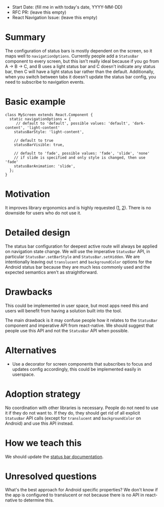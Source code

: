 - Start Date: (fill me in with today's date, YYYY-MM-DD)
- RFC PR: (leave this empty)
- React Navigation Issue: (leave this empty)

# Summary

The configuration of status bars is mostly dependent on the screen, so it maps well to `navigationOptions`. Currently people add a `StatusBar` component to every screen, but this isn't really ideal because if you go from A -> B -> C, and B uses a light status bar and C doesn't indicate any status bar, then C will have a light status bar rather than the default. Additionally, when you switch between tabs it doesn't update the status bar config, you need to subscribe to navigation events.

# Basic example

```
class MyScreen extends React.Component {
  static navigationOptions = {
     // default to 'default', possible values: 'default', 'dark-content', 'light-content'
    statusBarStyle: 'light-content',

    // default to true
    statusBarVisible: true,

    // default to 'fade', possible values: 'fade', 'slide', 'none'
    // if slide is specified and only style is changed, then use 'fade'
    statusBarAnimation: 'slide',
  };
}
```

# Motivation

It improves library ergonomics and is highly requested ([1](https://react-navigation.canny.io/feature-requests/p/control-statusbar-config-for-screens-in-navigationoptions), [2](https://github.com/react-navigation/react-navigation/issues/11)). There is no downside for users who do not use it.

# Detailed design

The status bar configuration for deepest active route will always be applied on navigation state change. We will use the imperative `StatusBar` API, in particular `StatusBar.setBarStyle` and `StatusBar.setHidden`. We are intentionally leaving out `translucent` and `backgroundColor` options for the Android status bar because they are much less commonly used and the expected semantics aren't as straightforward.

# Drawbacks

This could be implemented in user space, but most apps need this and users will benefit from having a solution built into the tool.

The main drawback is it may confuse people how it relates to the `StatusBar` component and imperative API from react-native. We should suggest that people use this API and not the `StatusBar` API when possible.

# Alternatives

- Use a decorator for screen components that subscribes to focus and updates config accordingly, this could be implemented easily in userspace.

# Adoption strategy

No coordination with other libraries is necessary. People do not need to use it if they do not want to. If they do, they should get rid of all explicit `StatusBar` API calls (except for `translucent` and `backgroundColor` on Android) and use this API instead.

# How we teach this

We should update the [status bar documentation](https://reactnavigation.org/docs/en/status-bar.html).


# Unresolved questions

What's the best approach for Android specific properties? We don't know if the app is configured to translucent or not because there is no API in react-native to determine this.
